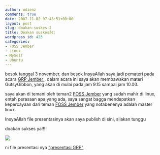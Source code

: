 ```yaml
---
author: udienz
comments: true
date: 2007-11-02 07:43:51+00:00
layout: post
slug: doakan-suskes-2
title: Doakan suskesâ€¦
wordpress_id: 423
categories:
- FOSS Jember
- Linux
- MySelf
- Ubuntu
---
```


besok tanggal 3 november, dan besok InsyaAllah saya jadi pemateri pada acara [GRP Jember ](http://wiki.ubuntu-id.org/GRPJember). dalam acara ini  saya  akan membawakan materi GutsyGibbon, yang akan di mulai pada jam 9.15 sampai jam 10.00.

saya akan di temani oleh teman2 [FOSS Jember](http://www.josscenter.blogspot.com/) yang sudah mahir di linux,  entah perasaan apa yang ada, saya sangat bagga mendapatkan kepercayaan dari teman [FOSS Jember](http://www.josscenter.blogspot.com/) yang notabenenya adalah master linux.

InsyaAllah file presentasinya akan saya publish di sini, silakan tunggu

doakan sukses ya!!!!

[![](http://bp0.blogger.com/_gvMYE_EOXi8/Ryp4JeBvmYI/AAAAAAAAACQ/VBBFTMEL8kQ/s320/CD_ubuntu_GutsyGibbon.jpg)](http://bp0.blogger.com/_gvMYE_EOXi8/Ryp4JeBvmYI/AAAAAAAAACQ/VBBFTMEL8kQ/s1600-h/CD_ubuntu_GutsyGibbon.jpg)

ni file presentasi nya ["presentasi GRP"
](http://udienz.files.wordpress.com/2007/11/presentasi.ppt)
